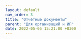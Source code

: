 ```yaml
---
layout: default
nav_order: 3
title: "Отчётные документы"
parent: "Для организаций и ИП"
date: 2022-05-05 15:21:00 +0300
---
```


